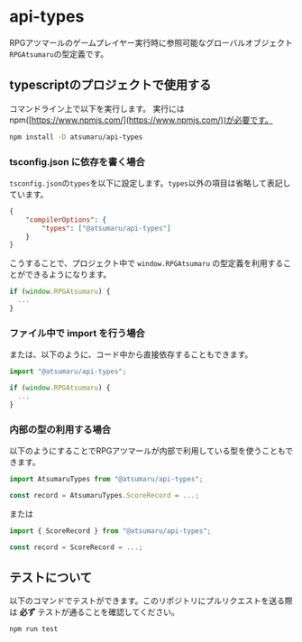 # api-types

RPGアツマールのゲームプレイヤー実行時に参照可能なグローバルオブジェクト`RPGAtsumaru`の型定義です。

## typescriptのプロジェクトで使用する

コマンドライン上で以下を実行します。
実行にはnpm([https://www.npmjs.com/](https://www.npmjs.com/))が必要です。

```bash
npm install -D atsumaru/api-types
```


### tsconfig.json に依存を書く場合
`tsconfig.json`の`types`を以下に設定します。`types`以外の項目は省略して表記しています。

```json
{
    "compilerOptions": {
        "types": ["@atsumaru/api-types"]
    }
}
```

こうすることで、プロジェクト中で `window.RPGAtsumaru` の型定義を利用することができるようになります。

```ts
if (window.RPGAtsumaru) {
  ...
}
```


### ファイル中で import を行う場合

または、以下のように、コード中から直接依存することもできます。

```ts
import "@atsumaru/api-types";

if (window.RPGAtsumaru) {
  ...
}
```

### 内部の型の利用する場合

以下のようにすることでRPGアツマールが内部で利用している型を使うこともできます。

```ts
import AtsumaruTypes from "@atsumaru/api-types";

const record = AtsumaruTypes.ScoreRecord = ...;
```

または

```ts
import { ScoreRecord } from "@atsumaru/api-types";

const record = ScoreRecord = ...;
```


## テストについて

以下のコマンドでテストができます。このリポジトリにプルリクエストを送る際は **必ず** テストが通ることを確認してください。

```sh
npm run test
```
